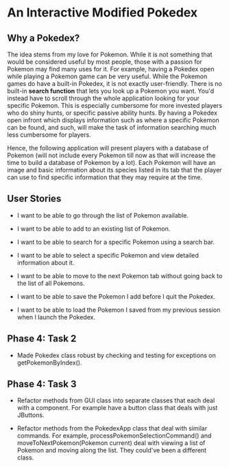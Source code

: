 # An Interactive Modified Pokedex

## Why a Pokedex?

The idea stems from my love for Pokemon. While it is not something that would be considered useful by most people, 
those with a passion for Pokemon may find many uses for it. For example, having a Pokedex open while playing a Pokemon
game can be very useful. While the Pokemon games do have a built-in Pokedex, it is not exactly user-friendly. There is
no built-in **search function** that lets you look up a Pokemon you want. You'd instead have to scroll through the whole
application looking for your specific Pokemon. This is especially cumbersome for more invested players who do shiny
hunts, or specific passive ability hunts. By having a Pokedex open infront which displays information such as where a
specific Pokemon can be found, and such, will make the task of information searching much less cumbersome for
players.

Hence, the following application will present players with a database of Pokemon (will not include every Pokemon till 
now as that will increase the time to build a database of Pokemon by a lot). Each Pokemon will have an image and basic
information about its species listed in its tab that the player can use to find specific information that they may
require at the time.

## User Stories

- I want to be able to go through the list of Pokemon available.

- I want to be able to add to an existing list of Pokemon.

- I want to be able to search for a specific Pokemon using a search bar.

- I want to be able to select a specific Pokemon and view detailed information about it.

- I want to be able to move to the next Pokemon tab without going back to the list of all Pokemons.

- I want to be able to save the Pokemon I add before I quit the Pokedex.

- I want to be able to load the Pokemon I saved from my previous session when I launch the Pokedex.

## Phase 4: Task 2

- Made Pokedex class robust by checking and testing for exceptions on getPokemonByIndex().

## Phase 4: Task 3

- Refactor methods from GUI class into separate classes that each deal with a component. For example have a button
class that deals with just JButtons.

- Refactor methods from the PokedexApp class that deal with similar commands. For example, 
processPokemonSelectionCommand() and moveToNextPokemon(Pokemon current) deal with viewing a list of Pokemon and moving
along the list. They could've been a different class.

